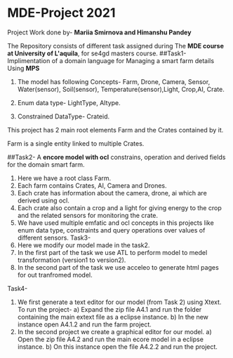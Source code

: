 # MDE-Project 2021
 Project Work done by-
  **Mariia Smirnova
        and
  Himanshu Pandey**
  
 The Repository consists of different task assigned during The **MDE course at University of L'aquila**, for se4gd masters course.
  ##Task1- Implimentation of a domain language for Managing a smart farm details Using **MPS**
  1) The model has following Concepts-
     Farm, Drone, Camera, Sensor, Water(sensor), Soil(sensor), Temperature(sensor),Light, Crop,AI, Crate.
     
  2) Enum data type-
     LightType, AItype.
     
  3) Constrained DataType-
      Crateid.
      
  This project has 2 main root elements Farm and the Crates contained by it.
  
  Farm is a single entity linked to multiple Crates.
  
  ##Task2- A **encore model with ocl** constrains, operation and derived fields for the domain smart farm.
  1) Here we have a root class Farm.
  2) Each farm contains Crates, AI, Camera and Drones.
  3) Each crate has information about the camera, drone, ai which are derived using ocl.
  4) Each crate also contain a crop and a light for giving energy to the crop and the related sensors for monitoring the crate.
  5) We have used multiple emfatic and ocl concepts in this projects like enum data type,
        constraints and query operations over values of different sensors. 
  Task3- 
  1) Here we modify our model made in the task2.
  2) In the first part of the task we use ATL to perform model to medel transformation (version1 to version2).
  3) In the second part of the task we use acceleo to generate html pages for out tranfromed model.
  
  Task4-
  1) We first generate a text editor for our model (from Task 2) using Xtext.
   To run the project- 
   a) Expand the zip file A4.1 and run the folder containing the main extext file as a eclipse instance.
   b) In the new instance open A4.1.2 and run the farm project.
  2) In the second project we create a graphical editor for our model.
   a) Open the zip file A4.2 and run the main ecore model in a eclipse instance.
   b) On this instance open the file A4.2.2 and run the project.

